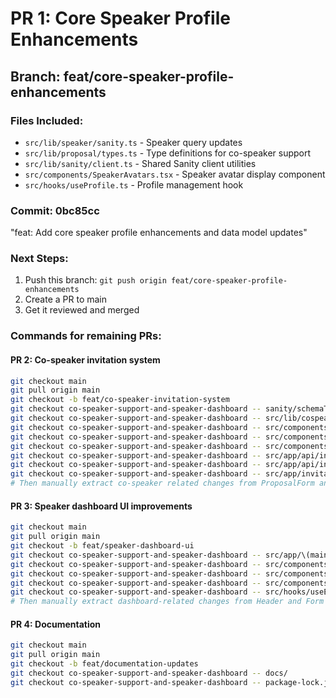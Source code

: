 # PR 1: Core Speaker Profile Enhancements

## Branch: feat/core-speaker-profile-enhancements

### Files Included:
- `src/lib/speaker/sanity.ts` - Speaker query updates
- `src/lib/proposal/types.ts` - Type definitions for co-speaker support  
- `src/lib/sanity/client.ts` - Shared Sanity client utilities
- `src/components/SpeakerAvatars.tsx` - Speaker avatar display component
- `src/hooks/useProfile.ts` - Profile management hook

### Commit: 0bc85cc
"feat: Add core speaker profile enhancements and data model updates"

### Next Steps:
1. Push this branch: `git push origin feat/core-speaker-profile-enhancements`
2. Create a PR to main
3. Get it reviewed and merged

### Commands for remaining PRs:

#### PR 2: Co-speaker invitation system
```bash
git checkout main
git pull origin main
git checkout -b feat/co-speaker-invitation-system
git checkout co-speaker-support-and-speaker-dashboard -- sanity/schemaTypes/coSpeakerInvitation.ts
git checkout co-speaker-support-and-speaker-dashboard -- src/lib/cospeaker/
git checkout co-speaker-support-and-speaker-dashboard -- src/components/CoSpeakerSelector.tsx
git checkout co-speaker-support-and-speaker-dashboard -- src/components/InvitationBadges.tsx
git checkout co-speaker-support-and-speaker-dashboard -- src/components/email/CoSpeaker*.tsx
git checkout co-speaker-support-and-speaker-dashboard -- src/app/api/invitation/
git checkout co-speaker-support-and-speaker-dashboard -- src/app/api/invitations/
git checkout co-speaker-support-and-speaker-dashboard -- src/app/invitation/
# Then manually extract co-speaker related changes from ProposalForm and ProposalCard
```

#### PR 3: Speaker dashboard UI improvements
```bash
git checkout main
git pull origin main
git checkout -b feat/speaker-dashboard-ui
git checkout co-speaker-support-and-speaker-dashboard -- src/app/\(main\)/cfp/
git checkout co-speaker-support-and-speaker-dashboard -- src/components/cfp/
git checkout co-speaker-support-and-speaker-dashboard -- src/components/profile/
git checkout co-speaker-support-and-speaker-dashboard -- src/components/ProposalList.tsx
git checkout co-speaker-support-and-speaker-dashboard -- src/hooks/useEmails.ts
# Then manually extract dashboard-related changes from Header and Form components
```

#### PR 4: Documentation
```bash
git checkout main
git pull origin main
git checkout -b feat/documentation-updates
git checkout co-speaker-support-and-speaker-dashboard -- docs/
git checkout co-speaker-support-and-speaker-dashboard -- package-lock.json